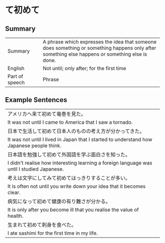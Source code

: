 # て初めて

## Summary

<table><tr>   <td>Summary<td>   <td>A phrase which expresses the idea that someone does something or something happens only after something else happens or something else is done.</td><tr><tr>   <td>English<td>   <td>Not until; only after; for the first time</td><tr><tr>   <td>Part of speech<td>   <td>Phrase</td><tr></table></table></table>

## Example Sentences

<table><tr><td>アメリカへ来て初めて竜巻を見た。<td><tr><tr><td>It was not until I came to America that I saw a tornado.<td><tr><tr><td>日本で生活して初めて日本人のものの考え方が分かってきた。<td><tr><tr><td>It was not until I lived in Japan that I started to understand how Japanese people think.<td><tr><tr><td>日本語を勉強して初めて外国語を学ぶ面白さを知った。<td><tr><tr><td>I didn't realise how interesting learning a foreign language was until I studied Japanese.<td><tr><tr><td>考えは文字にしてみて初めてはっきりすることが多い。<td><tr><tr><td>It is often not until you write down your idea that it becomes clear.<td><tr><tr><td>病気になって初めて健康の有り難さが分かる。<td><tr><tr><td>It is only after you become ill that you realise the value of health.<td><tr><tr><td>生まれて初めて刺身を食べた。<td><tr><tr><td>I ate sashimi for the first time in my life.<td><tr></table>

